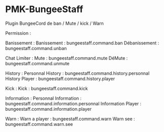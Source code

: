 # PMK-BungeeStaff
Plugin BungeeCord de ban / Mute / kick / Warn

Permission : 

  Banissement :
    Banissement : bungeestaff.command.ban
    Débanissement : bungeestaff.command.unban
  
  Chat Limiter :
    Mute : bungeestaff.command.mute
    DéMute : bungeestaff.command.unmute

  History :
    Personnal History : bungeestaff.command.history.personnal
    History Player : bungeestaff.command.history.player
    
  Kick :
    Kick : bungeestaff.command.kick
  
  Information :
    Personnal Information : bungeestaff.command.information.personnal
    Information Player : bungeestaff.command.information.player
    
  Warn :
    Warn a player : bungeestaff.command.warn
    Warn see : bungeestaff.command.warn.see
